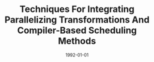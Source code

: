 ---
title: "Techniques For Integrating Parallelizing Transformations And Compiler-Based Scheduling Methods"
date: 1992-01-01
venue: "Proceedings Supercomputing '92, Minneapolis, MN, USA, November 16-20, 1992"
paperurl: https://doi.org/10.1109/SUPERC.1992.236680
authors: "Tia M Watts, Mary Lou Soffa and Rajiv Gupta"
awards: ""
---